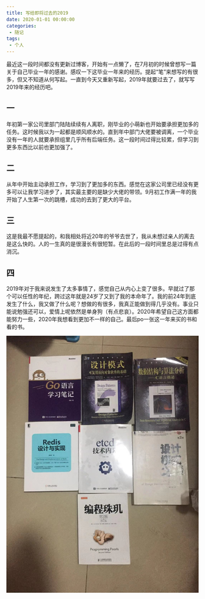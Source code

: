 ```yaml
---
title: 写给即将过去的2019
date: 2020-01-01 00:00:00
categories:
 - 随记
tags:
 - 个人
---
```

<meta name="referrer" content="no-referrer" />

 最近这一段时间都没有更新过博客，开始有一点懒了，在7月初的时候曾想写一篇关于自己毕业一年的感谢。感叹一下这毕业一年来的经历。提起“笔”来想写的有很多，但又不知道从何写起。一直到今天又重新写起，2019年就要过去了，就写写2019年来的经历吧。

## 一
 年初第一家公司里部门陆陆续续有人离职，刚毕业的小萌新也开始要承担更加多的任务。这时候我以为一起都是顺风顺水的。直到年中部门大佬要被调离，一个毕业没有一年的人就要承担组里几乎所有后端任务。这一段时间过得比较累，但学习到更多东西比以前也更加强了。

## 二
 从年中开始主动承担工作，学习到了更加多的东西。感觉在这家公司里已经没有更多可以让我学习进步了，其实最主要的是缺少大佬的带领。9月初工作满一年的我开始了人生第一次的跳槽，成功的去到了更大的平台。

## 三
 这是我最不愿提起的，和我相处将近20年的爷爷去世了，我从未想过亲人的离去是这么快的。人的一生真的是很漫长有很短暂。在此后的一段时间里总是过得有点消沉。

## 四
 2019年对于我来说发生了太多事情了，感觉自己从内心上变了很多。早就过了那个可以任性的年纪，跨过这年就是24岁了又到了我的本命年了。我的前24年到底发生了什么，我又做了什么呢？想做的有很多，我真正能做到得几乎没有。事业只能说勉强还可以，爱情上呢依然是单身狗（有点悲哀）。2020年希望自己这方面都能努力一些，2020年我想看到更加不一样的自己。最后po一张这一年来买的书和看的书。
 
![](newyear/book.jpg)